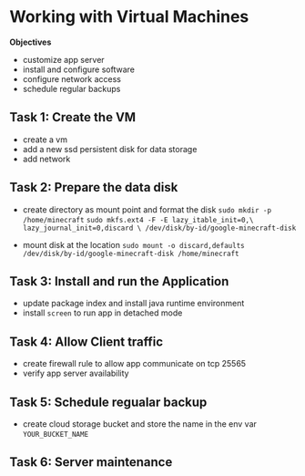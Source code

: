 # Working with Virtual Machines

__Objectives__

- customize app server
- install and configure software
- configure network access
- schedule regular backups

## Task 1: Create the VM
- create a vm
- add a new ssd persistent disk for data storage
- add network

## Task 2: Prepare the data disk
- create directory as mount point and format the disk
`sudo mkdir -p /home/minecraft`
`sudo mkfs.ext4 -F -E lazy_itable_init=0,\
lazy_journal_init=0,discard \
/dev/disk/by-id/google-minecraft-disk`

- mount disk at the location
`sudo mount -o discard,defaults /dev/disk/by-id/google-minecraft-disk /home/minecraft`

## Task 3: Install and run the Application
- update package index and install java runtime environment
- install `screen` to run app in detached mode

## Task 4: Allow Client traffic
- create firewall rule to allow app communicate on tcp 25565
- verify app server availability

## Task 5: Schedule regualar backup
- create cloud storage bucket and store the name in the env var `YOUR_BUCKET_NAME`

## Task 6: Server maintenance
